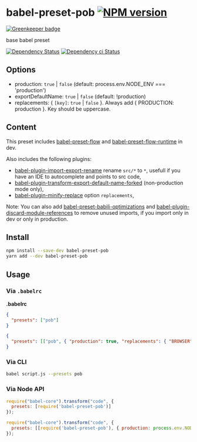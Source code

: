 # babel-preset-pob [![NPM version][npm-image]][npm-url]

[![Greenkeeper badge](https://badges.greenkeeper.io/christophehurpeau/babel-preset-pob.svg)](https://greenkeeper.io/)

base babel preset

[![Dependency Status][daviddm-image]][daviddm-url]
[![Dependency ci Status][dependencyci-image]][dependencyci-url]

## Options

- production: `true` | `false` (default: process.env.NODE_ENV === 'production')
- exportDefaultName: `true` | `false` (default: !production)
- replacements: { `[key]`: `true` | `false` }. Always add { PRODUCTION: production }. Key should be uppercase.

## Content

This preset includes [babel-preset-flow](https://www.npmjs.com/package/babel-preset-flow) and  [babel-preset-flow-runtime](https://www.npmjs.com/package/babel-preset-flow-runtime) in dev.

Also includes the following plugins:

- [babel-plugin-import-export-rename](https://www.npmjs.com/package/babel-plugin-import-export-rename) rename `src/*` to `*`, usefull if you have an IDE to autocomplete and points to src code,
- [babel-plugin-transform-export-default-name-forked](https://www.npmjs.com/package/babel-plugin-transform-export-default-name-forked) (non-production mode only),
- [babel-plugin-minify-replace](https://www.npmjs.com/package/babel-plugin-minify-replace) option `replacements`,

Note: You can also add [babel-preset-babili-optimizations](https://www.npmjs.com/package/babel-preset-babili-optimizations) and [babel-plugin-discard-module-references](https://www.npmjs.com/package/babel-plugin-discard-module-references) to remove unused imports, if you import only in dev or only in production.

## Install

```bash
npm install --save-dev babel-preset-pob
yarn add --dev babel-preset-pob
```

## Usage

### Via `.babelrc`

**.babelrc**

```json
{
  "presets": ["pob"]
}
```

```json
{
  "presets": [["pob", { "production": true, "replacements": { "BROWSER": false } }]]
}
```

### Via CLI

```sh
babel script.js --presets pob
```

### Via Node API

```javascript
require("babel-core").transform("code", {
  presets: [require('babel-preset-pob')]
});
```

```javascript
require("babel-core").transform("code", {
  presets: [[require('babel-preset-pob'), { production: process.env.NODE_ENV === 'production' }]]
});
```

[npm-image]: https://img.shields.io/npm/v/babel-preset-pob.svg?style=flat-square
[npm-url]: https://npmjs.org/package/babel-preset-pob
[daviddm-image]: https://david-dm.org/christophehurpeau/babel-preset-pob.svg?style=flat-square
[daviddm-url]: https://david-dm.org/christophehurpeau/babel-preset-pob
[dependencyci-image]: https://dependencyci.com/github/christophehurpeau/babel-preset-pob/badge?style=flat-square
[dependencyci-url]: https://dependencyci.com/github/christophehurpeau/babel-preset-pob
